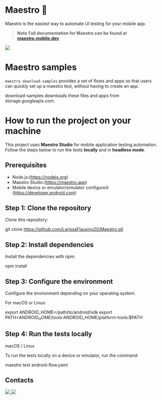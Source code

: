 # Maestro 🎹

Maestro is the easiest way to automate UI testing for your mobile app.

> **Note**
> **Full documentation for Maestro can be found at [maestro.mobile.dev](https://maestro.mobile.dev)**


<img src="https://user-images.githubusercontent.com/847683/187275009-ddbdf963-ce1d-4e07-ac08-b10f145e8894.gif" />



# Maestro samples

`maestro download-samples` provides a set of flows and apps so that users can quickly set up a maestro test, without having to create an app.

download-samples downloads these files and apps from storage.googleapis.com.

# How to run the project on your machine

This project uses **Maestro Studio** for mobile application testing automation. Follow the steps below to run the tests **locally** and in **headless mode**.

## Prerequisites

- Node.js:(https://nodejs.org)
- Maestro Studio:(https://maestro.app)
- Mobile device or emulator/simulator configured:(https://developer.android.com)

## Step 1: Clone the repository

Clone this repository:

git clone https://github.com/LarissaFlausino20/Maestro.git

## Step 2: Install dependencies

Install the dependencies with npm:

npm install

## Step 3: Configure the environment

Configure the environment depending on your operating system.

For macOS or Linux:

export ANDROID_HOME=/path/to/android/sdk
export PATH=$ANDROID_HOME/tools:$ANDROID_HOME/platform-tools:$PATH

## Step 4: Run the tests locally

macOS / Linux 

To run the tests locally on a device or emulator, run the command:

maestro test android-flow.yaml

## Contacts

<a href="https://www.linkedin.com/in/larissa-flausino-49a942213/">
    <img src="https://img.shields.io/badge/linkedin-%230077B5.svg?style=for-the-badge&logo=linkedin&logoColor=white" />
     <a href = "mailto:larissaflausino05@gmail.com"><img src="https://img.shields.io/badge/-Gmail-%23333?style=for-the-badge&logo=gmail&logoColor=white" target="_blank">
  </a>
